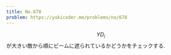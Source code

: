 ```yaml
---
title: No.678
problem: https://yukicoder.me/problems/no/678
---
```

$$ YD_i $$ が大きい敵から順にビームに遮られているかどうかをチェックする.
